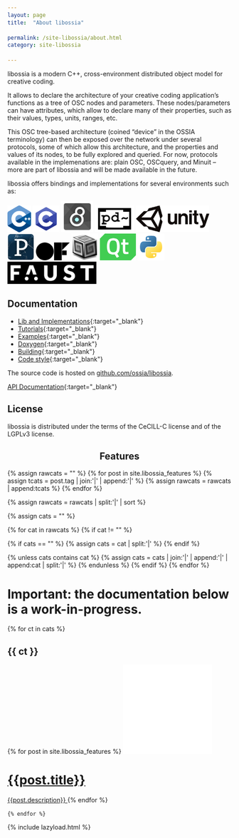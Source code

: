 ```yaml
---
layout: page
title:  "About libossia"

permalink: /site-libossia/about.html
category: site-libossia

---
```


libossia is a modern C++, cross-environment distributed object model for creative coding.

It allows to declare the architecture of your creative coding application’s functions as a tree of OSC nodes and parameters. These nodes/parameters can have attributes, which allow to declare many of their properties, such as their values, types, units, ranges, etc.

This OSC tree-based architecture (coined “device” in the OSSIA terminology) can then be exposed over the network under several protocols, some of which allow this architecture, and the properties and values of its nodes, to be fully explored and queried. For now, protocols available in the implemenations are: plain OSC, OSCquery, and Minuit – more are part of libossia and will be made available in the future.

libossia offers bindings and implementations for several environments such as:

<div class="logo-grid" style="margin-top: 1em; margin-bottom: 1em;">
    <a href="download.html#cpp-binding"><img src="/assets/logo/cpp.png" height="60" width="auto"/></a>
    <a href="download.html#c-binding" ><img src="/assets/logo/c.png" height="60" width="auto"/></a>
    <a href="download.html#max-binding"><img src="/assets/logo/max.jpg" height="70" width="auto"/></a>
    <a href="download.html#pd-binding" ><img src="/assets/logo/pd.png" height="60" width="auto"/></a>
    <a href="download.html#unity-binding"><img src="/assets/logo/unity.png" height="60" width="auto"/></a>
    <a href="download.html#processing-binding"><img src="/assets/logo/processing.jpg" height="60" width="auto"/></a>
    <a href="download.html#of-binding"><img src="/assets/logo/of.png" height="40" width="auto"/></a>
    <a href="download.html#supercollider-binding"><img src="/assets/logo/supercollider-logo.png" height="60" width="auto"/></a>
    <a href="download.html#qt-binding"><img src="/assets/logo/qt-logo.png" height="60" width="auto"/></a>
    <a href="download.html#python-binding"><img src="/assets/logo/python-logo.png" height="60" width="auto"/></a>
    <a href="download.html#faust-binding"><img src="/assets/logo/faust.png" height="50" width="auto"/></a>
</div>

## Documentation

* [Lib and Implementations](https://ossia.io/ossia-docs/#introduction){:target="_blank"}
* [Tutorials](https://github.com/ossia/libossia/tree/master/docs/Tutorial){:target="_blank"}
* [Examples](https://github.com/ossia/libossia/tree/master/examples){:target="_blank"}
* [Doxygen](https://ossia.io/libossia/html/){:target="_blank"}
* [Building](https://github.com/ossia/libossia/wiki/Building){:target="_blank"}
* [Code style](https://github.com/ossia/libossia/wiki/Code-style-guide){:target="_blank"}

The source code is hosted on <a href="https://github.com/ossia/libossia" target="_blank" >github.com/ossia/libossia</a>.

[API Documentation](https://ossia.io/ossia-docs/#introduction){:target="_blank"}


## License

libossia is distributed under the terms of the CeCILL-C license and of the LGPLv3 license.

<h2 class="page-title" style="text-align:center;">Features</h2>

{% assign rawcats = "" %}
{% for post in site.libossia_features %}
{% assign tcats = post.tag | join:'|' | append:'|' %}
{% assign rawcats = rawcats | append:tcats %}
{% endfor %}

{% assign rawcats = rawcats | split:'|' | sort %}

{% assign cats = "" %}

{% for cat in rawcats %}
{% if cat != "" %}

{% if cats == "" %}
{% assign cats = cat | split:'|' %}
{% endif %}

{% unless cats contains cat %}
{% assign cats = cats | join:'|' | append:'|' | append:cat | split:'|' %}
{% endunless %}
{% endif %}
{% endfor %}

<h1> Important: the documentation below is a work-in-progress. </h1>


<div>
    {% for ct in cats %}
         <h2 class="feature-title">{{ ct }}</h2>
         <div class="features-list">
        {% for post in site.libossia_features %}
                <a href="{{post.url}}" class="thumbnail">
                    <img class="thumbnail-feature-libossia" src="/assets/blank.png" data-echo="{{post.image}}" />
                    <h1 class="blog-title">{{post.title}} </h1>
                    <span class="feature-description">{{post.description}}</span>
                </a>
        {% endfor %}
        </div>

    {% endfor %}
</div>

{% include lazyload.html %}



